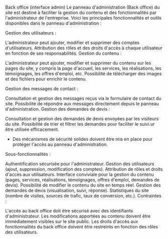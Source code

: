 Back office (interface admin)
 Le panneau d'administration (Back office) du site est destiné à faciliter la gestion du contenu et des fonctionnalités par l'administrateur de l'entreprise. Voici les principales fonctionnalités et outils disponibles dans le panneau d'administration :

Gestion des utilisateurs :

L'administrateur peut ajouter, modifier et supprimer des comptes d'utilisateurs.
Attribution des rôles et des droits d'accès à chaque utilisateur en fonction de ses responsabilités.
Gestion du contenu :

L'administrateur peut ajouter, modifier et supprimer du contenu sur les pages du site, y compris la page d'accueil, les services, les réalisations, les témoignages, les offres d'emploi, etc.
Possibilité de télécharger des images et des fichiers pour enrichir le contenu.

Gestion des messages de contact :

Consultation et gestion des messages reçus via le formulaire de contact du site.
Possibilité de répondre aux messages directement depuis le panneau d'administration.
Gestion des demandes de devis :

Consultation et gestion des demandes de devis envoyées par les visiteurs du site.
Possibilité de trier et filtrer les demandes pour faciliter le suivi.ur être utilisée efficacement.
- Des mécanismes de sécurité solides doivent être mis en place pour protéger l'accès au panneau d'administration.


Sous-fonctionnalités :

Authentification sécurisée pour l'administrateur.
Gestion des utilisateurs (ajout, suppression, modification des comptes).
Attribution de rôles et droits d'accès aux utilisateurs.
Interface conviviale pour la gestion du contenu (pages, services, réalisations, témoignages, offres d'emploi, demandes de devis).
Possibilité de modifier le contenu du site en temps réel.
Gestion des demandes de devis (visualisation, suivi, réponse).
Statistiques du site (nombre de visites, sources de trafic, taux de conversion, etc.).
Contraintes :

L'accès au back office doit être sécurisé avec des identifiants d'administrateur.
Les modifications apportées au contenu doivent être immédiatement visibles sur le site public.
Les droits d'accès aux fonctionnalités du back office doivent être restreints en fonction des rôles des utilisateurs.
